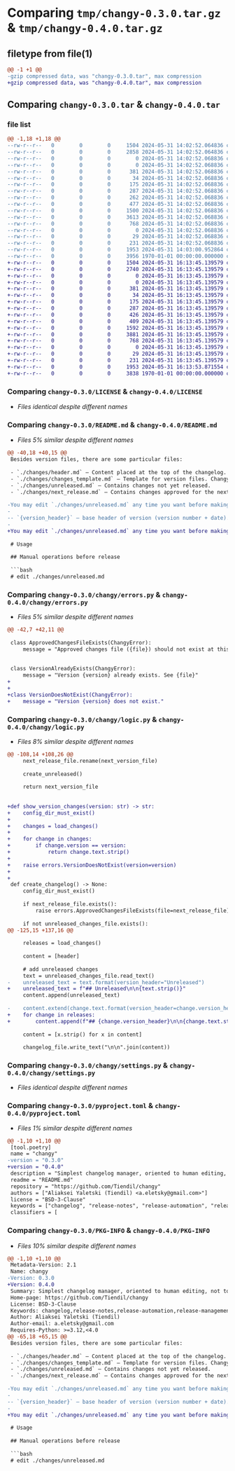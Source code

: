 # Comparing `tmp/changy-0.3.0.tar.gz` & `tmp/changy-0.4.0.tar.gz`

## filetype from file(1)

```diff
@@ -1 +1 @@
-gzip compressed data, was "changy-0.3.0.tar", max compression
+gzip compressed data, was "changy-0.4.0.tar", max compression
```

## Comparing `changy-0.3.0.tar` & `changy-0.4.0.tar`

### file list

```diff
@@ -1,18 +1,18 @@
--rw-r--r--   0        0        0     1504 2024-05-31 14:02:52.064836 changy-0.3.0/LICENSE
--rw-r--r--   0        0        0     2858 2024-05-31 14:02:52.064836 changy-0.3.0/README.md
--rw-r--r--   0        0        0        0 2024-05-31 14:02:52.068836 changy-0.3.0/changy/__init__.py
--rw-r--r--   0        0        0        0 2024-05-31 14:02:52.068836 changy-0.3.0/changy/cli/__init__.py
--rw-r--r--   0        0        0      381 2024-05-31 14:02:52.068836 changy-0.3.0/changy/cli/__main__.py
--rw-r--r--   0        0        0       34 2024-05-31 14:02:52.068836 changy-0.3.0/changy/cli/application.py
--rw-r--r--   0        0        0      175 2024-05-31 14:02:52.068836 changy-0.3.0/changy/cli/changelog.py
--rw-r--r--   0        0        0      287 2024-05-31 14:02:52.068836 changy-0.3.0/changy/cli/unreleased.py
--rw-r--r--   0        0        0      262 2024-05-31 14:02:52.068836 changy-0.3.0/changy/cli/version.py
--rw-r--r--   0        0        0      477 2024-05-31 14:02:52.068836 changy-0.3.0/changy/constants.py
--rw-r--r--   0        0        0     1500 2024-05-31 14:02:52.068836 changy-0.3.0/changy/errors.py
--rw-r--r--   0        0        0     3613 2024-05-31 14:02:52.068836 changy-0.3.0/changy/logic.py
--rw-r--r--   0        0        0      768 2024-05-31 14:02:52.068836 changy-0.3.0/changy/settings.py
--rw-r--r--   0        0        0        0 2024-05-31 14:02:52.068836 changy-0.3.0/changy/tests/__init__.py
--rw-r--r--   0        0        0       29 2024-05-31 14:02:52.068836 changy-0.3.0/changy/tests/test_logic.py
--rw-r--r--   0        0        0      231 2024-05-31 14:02:52.068836 changy-0.3.0/changy/utils.py
--rw-r--r--   0        0        0     1953 2024-05-31 14:03:00.952864 changy-0.3.0/pyproject.toml
--rw-r--r--   0        0        0     3956 1970-01-01 00:00:00.000000 changy-0.3.0/PKG-INFO
+-rw-r--r--   0        0        0     1504 2024-05-31 16:13:45.139579 changy-0.4.0/LICENSE
+-rw-r--r--   0        0        0     2740 2024-05-31 16:13:45.139579 changy-0.4.0/README.md
+-rw-r--r--   0        0        0        0 2024-05-31 16:13:45.139579 changy-0.4.0/changy/__init__.py
+-rw-r--r--   0        0        0        0 2024-05-31 16:13:45.139579 changy-0.4.0/changy/cli/__init__.py
+-rw-r--r--   0        0        0      381 2024-05-31 16:13:45.139579 changy-0.4.0/changy/cli/__main__.py
+-rw-r--r--   0        0        0       34 2024-05-31 16:13:45.139579 changy-0.4.0/changy/cli/application.py
+-rw-r--r--   0        0        0      175 2024-05-31 16:13:45.139579 changy-0.4.0/changy/cli/changelog.py
+-rw-r--r--   0        0        0      287 2024-05-31 16:13:45.139579 changy-0.4.0/changy/cli/unreleased.py
+-rw-r--r--   0        0        0      426 2024-05-31 16:13:45.139579 changy-0.4.0/changy/cli/version.py
+-rw-r--r--   0        0        0      409 2024-05-31 16:13:45.139579 changy-0.4.0/changy/constants.py
+-rw-r--r--   0        0        0     1592 2024-05-31 16:13:45.139579 changy-0.4.0/changy/errors.py
+-rw-r--r--   0        0        0     3881 2024-05-31 16:13:45.139579 changy-0.4.0/changy/logic.py
+-rw-r--r--   0        0        0      768 2024-05-31 16:13:45.139579 changy-0.4.0/changy/settings.py
+-rw-r--r--   0        0        0        0 2024-05-31 16:13:45.139579 changy-0.4.0/changy/tests/__init__.py
+-rw-r--r--   0        0        0       29 2024-05-31 16:13:45.139579 changy-0.4.0/changy/tests/test_logic.py
+-rw-r--r--   0        0        0      231 2024-05-31 16:13:45.139579 changy-0.4.0/changy/utils.py
+-rw-r--r--   0        0        0     1953 2024-05-31 16:13:53.871554 changy-0.4.0/pyproject.toml
+-rw-r--r--   0        0        0     3838 1970-01-01 00:00:00.000000 changy-0.4.0/PKG-INFO
```

### Comparing `changy-0.3.0/LICENSE` & `changy-0.4.0/LICENSE`

 * *Files identical despite different names*

### Comparing `changy-0.3.0/README.md` & `changy-0.4.0/README.md`

 * *Files 5% similar despite different names*

```diff
@@ -40,18 +40,15 @@
 Besides version files, there are some particular files:
 
 - `./changes/header.md` — Content placed at the top of the changelog.
 - `./changes/changes_template.md` — Template for version files. Changy copies this file to create new version files.
 - `./changes/unreleased.md` — Contains changes not yet released.
 - `./changes/next_release.md` — Contains changes approved for the next release.
 
-You may edit `./changes/unreleased.md` any time you want before making an actual release. This file has no special syntax but allows substitution of some variables:
-
-- `{version_header}` — base header of version (version number + date).
-
+You may edit `./changes/unreleased.md` any time you want before making an actual release. The file has no special syntax.
 
 # Usage
 
 ## Manual operations before release
 
 ```bash
 # edit ./changes/unreleased.md
```

### Comparing `changy-0.3.0/changy/errors.py` & `changy-0.4.0/changy/errors.py`

 * *Files 5% similar despite different names*

```diff
@@ -42,7 +42,11 @@
 
 class ApprovedChangesFileExists(ChangyError):
     message = "Approved changes file ({file}) should not exist at this point. Ensure you finished version generation by calling `changy version create`."  # noqa: E501
 
 
 class VersionAlreadyExists(ChangyError):
     message = "Version {version} already exists. See {file}"
+
+
+class VersionDoesNotExist(ChangyError):
+    message = "Version {version} does not exist."
```

### Comparing `changy-0.3.0/changy/logic.py` & `changy-0.4.0/changy/logic.py`

 * *Files 8% similar despite different names*

```diff
@@ -108,14 +108,26 @@
     next_release_file.rename(next_version_file)
 
     create_unreleased()
 
     return next_version_file
 
 
+def show_version_changes(version: str) -> str:
+    config_dir_must_exist()
+
+    changes = load_changes()
+
+    for change in changes:
+        if change.version == version:
+            return change.text.strip()
+
+    raise errors.VersionDoesNotExist(version=version)
+
+
 def create_changelog() -> None:
     config_dir_must_exist()
 
     if next_release_file.exists():
         raise errors.ApprovedChangesFileExists(file=next_release_file)
 
     if not unreleased_changes_file.exists():
@@ -125,15 +137,16 @@
 
     releases = load_changes()
 
     content = [header]
 
     # add unreleased changes
     text = unreleased_changes_file.read_text()
-    unreleased_text = text.format(version_header="Unreleased")
+    unreleased_text = f"## Unreleased\n\n{text.strip()}"
     content.append(unreleased_text)
 
-    content.extend(change.text.format(version_header=change.version_header) for change in releases)
+    for change in releases:
+        content.append(f"## {change.version_header}\n\n{change.text.strip()}")
 
     content = [x.strip() for x in content]
 
     changelog_file.write_text("\n\n".join(content))
```

### Comparing `changy-0.3.0/changy/settings.py` & `changy-0.4.0/changy/settings.py`

 * *Files identical despite different names*

### Comparing `changy-0.3.0/pyproject.toml` & `changy-0.4.0/pyproject.toml`

 * *Files 1% similar despite different names*

```diff
@@ -1,10 +1,10 @@
 [tool.poetry]
 name = "changy"
-version = "0.3.0"
+version = "0.4.0"
 description = "Simplest changelog manager, oriented to human editing, not to special message formatting in commits and tags.."
 readme = "README.md"
 repository = "https://github.com/Tiendil/changy"
 authors = ["Aliaksei Yaletski (Tiendil) <a.eletsky@gmail.com>"]
 license = "BSD-3-Clause"
 keywords = ["changelog", "release-notes", "release-automation", "release-management", "changelog-generator", "changelog-formatter"]
 classifiers = [
```

### Comparing `changy-0.3.0/PKG-INFO` & `changy-0.4.0/PKG-INFO`

 * *Files 10% similar despite different names*

```diff
@@ -1,10 +1,10 @@
 Metadata-Version: 2.1
 Name: changy
-Version: 0.3.0
+Version: 0.4.0
 Summary: Simplest changelog manager, oriented to human editing, not to special message formatting in commits and tags..
 Home-page: https://github.com/Tiendil/changy
 License: BSD-3-Clause
 Keywords: changelog,release-notes,release-automation,release-management,changelog-generator,changelog-formatter
 Author: Aliaksei Yaletski (Tiendil)
 Author-email: a.eletsky@gmail.com
 Requires-Python: >=3.12,<4.0
@@ -65,18 +65,15 @@
 Besides version files, there are some particular files:
 
 - `./changes/header.md` — Content placed at the top of the changelog.
 - `./changes/changes_template.md` — Template for version files. Changy copies this file to create new version files.
 - `./changes/unreleased.md` — Contains changes not yet released.
 - `./changes/next_release.md` — Contains changes approved for the next release.
 
-You may edit `./changes/unreleased.md` any time you want before making an actual release. This file has no special syntax but allows substitution of some variables:
-
-- `{version_header}` — base header of version (version number + date).
-
+You may edit `./changes/unreleased.md` any time you want before making an actual release. The file has no special syntax.
 
 # Usage
 
 ## Manual operations before release
 
 ```bash
 # edit ./changes/unreleased.md
```

